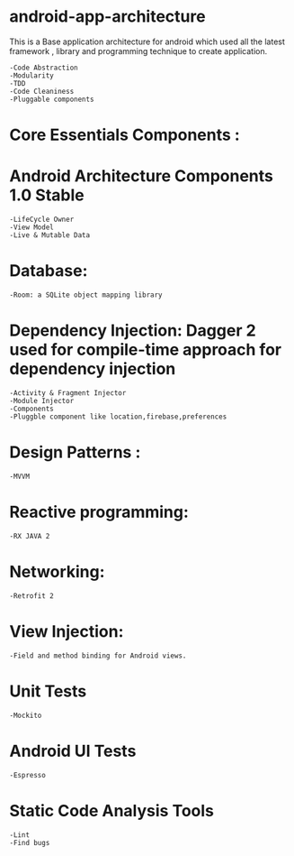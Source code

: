 # android-app-architecture
This is a Base application architecture for android which used all the latest framework , library and programming technique
to create application.

    -Code Abstraction
    -Modularity
    -TDD
    -Code Cleaniness
    -Pluggable components

# Core Essentials Components :

# Android Architecture Components 1.0 Stable

    -LifeCycle Owner
    -View Model
    -Live & Mutable Data

# Database:
   
    -Room: a SQLite object mapping library    

# Dependency Injection: Dagger 2 used for compile-time approach for dependency injection

    -Activity & Fragment Injector
    -Module Injector
    -Components    
    -Pluggble component like location,firebase,preferences

# Design Patterns : 

    -MVVM

# Reactive programming: 

    -RX JAVA 2

# Networking: 
   
    -Retrofit 2

# View Injection: 

    -Field and method binding for Android views.
    
# Unit Tests

    -Mockito
    
# Android UI Tests   

    -Espresso

# Static Code Analysis Tools

    -Lint 
    -Find bugs

    
